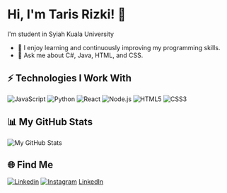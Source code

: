 # Hi, I'm Taris Rizki! 👋

I'm student in Syiah Kuala University

- 🌱 I enjoy learning and continuously improving my programming skills.
- 💬 Ask me about C#, Java, HTML, and CSS.

## ⚡ Technologies I Work With

![JavaScript](https://img.shields.io/badge/-JavaScript-black?style=flat-square&logo=javascript)
![Python](https://img.shields.io/badge/-Python-black?style=flat-square&logo=python)
![React](https://img.shields.io/badge/-React-black?style=flat-square&logo=react)
![Node.js](https://img.shields.io/badge/-Node.js-black?style=flat-square&logo=Node.js)
![HTML5](https://img.shields.io/badge/-HTML5-black?style=flat-square&logo=html5)
![CSS3](https://img.shields.io/badge/-CSS3-black?style=flat-square&logo=css3)

## 📊 My GitHub Stats

![My GitHub Stats](https://github-readme-stats.vercel.app/api?username=tarisrizki&show_icons=true&theme=radical)

## 🌐 Find Me

[![Linkedin](https://img.shields.io/badge/-M.Taris%20Rizki-blue?style=flat-square&logo=Linkedin&logoColor=white&link=https://www.linkedin.com/in/m-taris-rizki-440b67210/)](https://www.linkedin.com)
[![Instagram](https://img.shields.io/badge/-tarisrizki-purple?style=flat-square&logo=instagram&logoColor=white&link=https://www.instagram.com/tarisrizki/)](https://www.instagram.com)
[LinkedIn](https://www.linkedin.com/in/m-taris-rizki-440b67210/)
